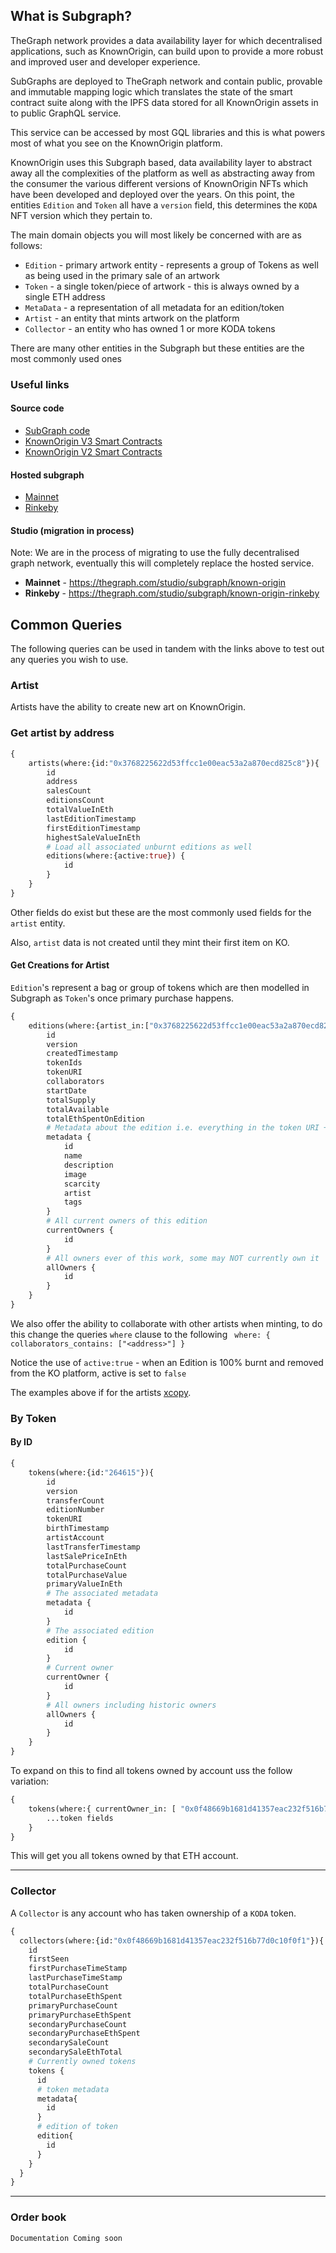 ## What is Subgraph?

TheGraph network provides a data availability layer for which decentralised applications, such as KnownOrigin, can
build upon to provide a more robust and improved user and developer experience.

SubGraphs are deployed to TheGraph network and contain public, provable and immutable mapping logic which translates
the state of the smart contract suite along with the IPFS data stored for all KnownOrigin assets in to public GraphQL
service.

This service can be accessed by most GQL libraries and this is what powers most of what you see on the KnownOrigin
platform.

KnownOrigin uses this Subgraph based, data availability layer to abstract away all the complexities of the platform as
well as abstracting away from the consumer the various different versions of KnownOrigin NFTs which have been developed
and deployed over the years. On this point, the entities `Edition` and `Token` all have a `version` field, this
determines the `KODA` NFT version which they pertain to.

The main domain objects you will most likely be concerned with are as follows:

* `Edition` - primary artwork entity - represents a group of Tokens as well as being used in the primary sale of an
  artwork
* `Token` - a single token/piece of artwork - this is always owned by a single ETH address
* `MetaData` - a representation of all metadata for an edition/token
* `Artist` - an entity that mints artwork on the platform
* `Collector` - an entity who has owned 1 or more KODA tokens

There are many other entities in the Subgraph but these entities are the most commonly used ones

### Useful links

#### Source code

* [SubGraph code](https://github.com/knownorigin/known-origin-subgraph)
* [KnownOrigin V3 Smart Contracts](https://github.com/knownorigin/known-origin-contracts-v3)
* [KnownOrigin V2 Smart Contracts](https://github.com/knownorigin/known-origin-contracts)

#### Hosted subgraph

* [Mainnet](https://thegraph.com/legacy-explorer/subgraph/knownorigin/known-origin)
* [Rinkeby](https://thegraph.com/legacy-explorer/subgraph/knownorigin/knownoriginrinkeby)

#### Studio (migration in process)

Note: We are in the process of migrating to use the fully decentralised graph network, 
eventually this will completely replace the hosted service.

* **Mainnet** - https://thegraph.com/studio/subgraph/known-origin
* **Rinkeby** - https://thegraph.com/studio/subgraph/known-origin-rinkeby

## Common Queries

The following queries can be used in tandem with the links above to test out any queries you wish to use.

### Artist

Artists have the ability to create new art on KnownOrigin.

### Get artist by address

```graphql
{
    artists(where:{id:"0x3768225622d53ffcc1e00eac53a2a870ecd825c8"}){
        id
        address
        salesCount
        editionsCount
        totalValueInEth
        lastEditionTimestamp
        firstEditionTimestamp
        highestSaleValueInEth
        # Load all associated unburnt editions as well  
        editions(where:{active:true}) {
            id
        }
    }
}
```

Other fields do exist but these are the most commonly used fields for the `artist` entity.

Also, `artist` data is not created until they mint their first item on KO.

#### Get Creations for Artist

`Edition`'s represent a bag or group of tokens which are then modelled in Subgraph as `Token`'s once primary purchase
happens.

```graphql
{
    editions(where:{artist_in:["0x3768225622d53ffcc1e00eac53a2a870ecd825c8"], active:true}) {
        id
        version
        createdTimestamp
        tokenIds
        tokenURI
        collaborators
        startDate
        totalSupply
        totalAvailable
        totalEthSpentOnEdition
        # Metadata about the edition i.e. everything in the token URI + more
        metadata {
            id
            name
            description
            image
            scarcity
            artist
            tags
        }
        # All current owners of this edition
        currentOwners {
            id
        }
        # All owners ever of this work, some may NOT currently own it
        allOwners {
            id
        }
    }
}
```

We also offer the ability to collaborate with other artists when minting, to do this change the queries `where` clause
to the following ` where: { collaborators_contains: ["<address>"] }`

Notice the use of `active:true` - when an Edition is 100% burnt and removed from the KO platform, active is set
to `false`

The examples above if for the artists [xcopy](https://knownorigin.io/xcopy).

### By Token

#### By ID

```graphql
{
    tokens(where:{id:"264615"}){
        id
        version
        transferCount
        editionNumber
        tokenURI
        birthTimestamp
        artistAccount
        lastTransferTimestamp
        lastSalePriceInEth
        totalPurchaseCount
        totalPurchaseValue
        primaryValueInEth
        # The associated metadata
        metadata {
            id
        }
        # The associated edition
        edition {
            id
        }
        # Current owner
        currentOwner {
            id
        }
        # All owners including historic owners
        allOwners {
            id
        }
    }
}
```

To expand on this to find all tokens owned by account uss the follow variation:

```graphql
{
    tokens(where:{ currentOwner_in: [ "0x0f48669b1681d41357eac232f516b77d0c10f0f1" ] }){
        ...token fields
    }
}
```

This will get you all tokens owned by that ETH account.

--------

### Collector

A `Collector` is any account who has taken ownership of a `KODA` token.

```graphql
{
  collectors(where:{id:"0x0f48669b1681d41357eac232f516b77d0c10f0f1"}){
    id
    firstSeen
    firstPurchaseTimeStamp
    lastPurchaseTimeStamp
    totalPurchaseCount
    totalPurchaseEthSpent
    primaryPurchaseCount
    primaryPurchaseEthSpent
    secondaryPurchaseCount
    secondaryPurchaseEthSpent
    secondarySaleCount
    secondarySaleEthTotal
    # Currently owned tokens
    tokens {
      id
      # token metadata
      metadata{
        id
      }
      # edition of token
      edition{
        id
      }
    }
  }
}
```

--------

### Order book

`Documentation Coming soon`
